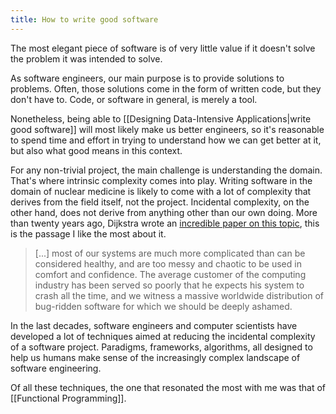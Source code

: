 ```yaml
---
title: How to write good software
---
```


The most elegant piece of software is of very little value if it doesn't solve the problem it was intended to solve.

As software engineers, our main purpose is to provide solutions to problems. Often, those solutions come in the form of written code, but they don't have to. Code, or software in general, is merely a tool.

Nonetheless, being able to [[Designing Data-Intensive Applications|write good software]] will most likely make us better engineers, so it's reasonable to spend time and effort in trying to understand how we can get better at it, but also what good means in this context.

For any non-trivial project, the main challenge is understanding the domain. That's where intrinsic complexity comes into play. Writing software in the domain of nuclear medicine is likely to come with a lot of complexity that derives from the field itself, not the project. Incidental complexity, on the other hand, does not derive from anything other than our own doing. More than twenty years ago, Dijkstra wrote an [incredible paper on this topic](https://www.cs.utexas.edu/~EWD/transcriptions/EWD13xx/EWD1304.html), this is the passage I like the most about it.

  >  [...] most of our systems are much more complicated than can be considered healthy, and are too messy and chaotic to be used in comfort and confidence. The average customer of the computing industry has been served so poorly that he expects his system to crash all the time, and we witness a massive worldwide distribution of bug-ridden software for which we should be deeply ashamed. 

In the last decades, software engineers and computer scientists have developed a lot of techniques aimed at reducing the incidental complexity of a software project. Paradigms, frameworks, algorithms, all designed to help us humans make sense of the increasingly complex landscape of software engineering.

Of all these techniques, the one that resonated the most with me was that of [[Functional Programming]].